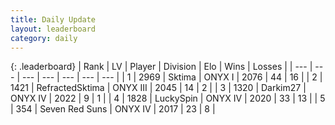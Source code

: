 ```yaml
---
title: Daily Update
layout: leaderboard
category: daily
---
```


{: .leaderboard}
| Rank | LV | Player | Division | Elo | Wins | Losses |
| --- | --- | --- | --- | --- | --- | --- |
| <span data-change="0">1</span> | 2969 | <span title="ID: 353063">Sktima</span> | ONYX I | <span data-change="-81">2076</span> | <span data-change="9">44</span> | <span data-change="9">16</span> |
| <span data-change="0">2</span> | 1421 | <span title="ID: 402846">RefractedSktima</span> | ONYX III | <span data-change="0">2045</span> | <span data-change="0">14</span> | <span data-change="0">2</span> |
| <span data-change="1">3</span> | 1320 | <span title="ID: 694036">Darkim27</span> | ONYX IV | <span data-change="0">2022</span> | <span data-change="0">9</span> | <span data-change="0">1</span> |
| <span data-change="1">4</span> | 1828 | <span title="ID: 498412">LuckySpin</span> | ONYX IV | <span data-change="6">2020</span> | <span data-change="3">33</span> | <span data-change="1">13</span> |
| <span data-change="41">5</span> | 354 | <span title="ID: 670324">Seven Red Suns</span> | ONYX IV | <span data-change="114">2017</span> | <span data-change="21">23</span> | <span data-change="8">8</span> |